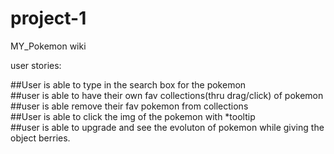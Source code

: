 # project-1
MY_Pokemon wiki


user stories:

##User is able to type in the search box for the pokemon<br/>
##user is able to have their own fav collections(thru drag/click) of pokemon<br/>
##user is able remove their fav pokemon from collections<br/>
##User is able to click the img of the pokemon with *tooltip<br/>
##user is able to upgrade and see the evoluton of pokemon while giving the object berries.<br/>
